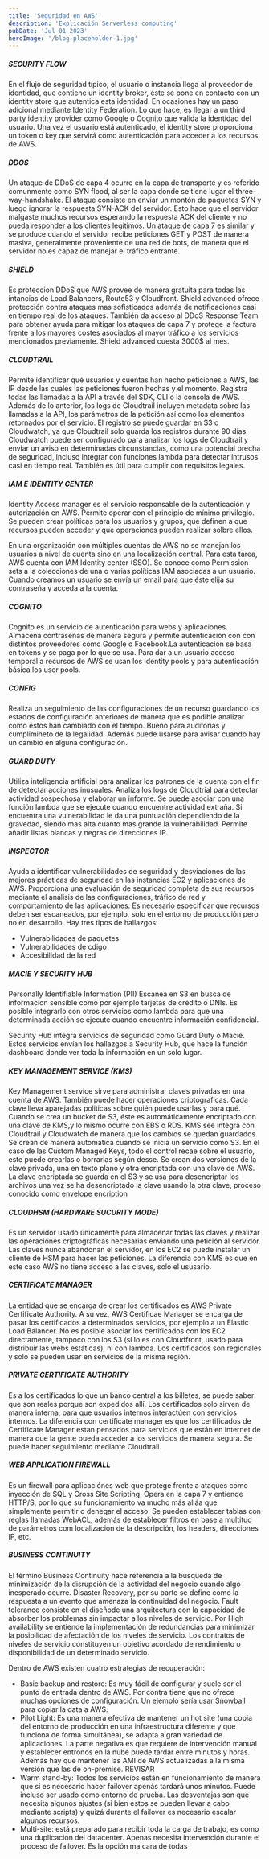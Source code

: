 ```yaml
---
title: 'Seguridad en AWS'
description: 'Explicación Serverless computing'
pubDate: 'Jul 01 2023'
heroImage: '/blog-placeholder-1.jpg'
---
```


##### SECURITY FLOW
En el flujo de seguridad típico, el usuario o instancia llega al proveedor de identidad, que contiene un identity broker, éste se pone en contacto con un identity store que autentica esta identidad. En ocasiones hay un paso adicional mediante Identity Federation. Lo que hace, es llegar a un third party identity provider como Google o Cognito que valida la identidad del usuario. Una vez el usuario está autenticado, el identity store proporciona un token o key que servirá como autenticación para acceder a los recursos de AWS.



##### DDOS
Un ataque de DDoS de capa 4 ocurre en la capa de transporte y es referido comunmente como SYN flood, al ser la capa donde se tiene lugar el three-way-handshake. El ataque consiste en enviar un montón de paquetes SYN y luego ignorar la respuesta SYN-ACK del servidor. Esto hace que el servidor malgaste muchos recursos esperando la respuesta ACK del cliente y no pueda responder a los clientes legítimos. Un ataque de capa 7 es similar y se produce cuando el servidor recibe peticiones GET y POST de manera masiva, generalmente proveniente de una red de bots, de manera que el servidor no es capaz de manejar el tráfico entrante.

##### SHIELD
Es proteccion DDoS que AWS provee de manera gratuita para todas las intancias de Load Balancers, Route53 y Cloudfront. Shield advanced ofrece protección contra ataques mas sofisticados además de  notificaciones casi en tiempo real de los ataques. También da acceso al DDoS Response Team para obtener ayuda para mitigar los ataques de capa 7 y protege la factura frente a los mayores costes asociados al mayor tráfico a los servicios mencionados previamente. Shield advanced cuesta 3000$ al mes.

##### CLOUDTRAIL
Permite identificar qué usuarios y cuentas han hecho peticiones a AWS, las IP desde las cuales las peticiones fueron hechas y el momento. Registra todas las llamadas a la API a través del SDK, CLI o la consola de AWS. Además de lo anterior, los logs de Cloudtrail incluyen metadata sobre las llamadas a la API, los parámetros de la petición así como los elementos retornados por el servicio. El registro se puede guardar en S3 o Cloudwatch, ya que Cloudtrail solo guarda los registros durante 90 días. Cloudwatch puede ser configurado para analizar los logs de Cloudtrail y enviar un aviso en determinadas circunstancias, como una potencial brecha de seguridad, incluso integrar con funciones lambda para detectar intrusos casi en tiempo real. También es útil para cumplir con requisitos legales.

##### IAM E IDENTITY CENTER
Identity Access manager es el servicio responsable de la autenticación y autorización en AWS. Permite operar con el principio de mínimo privilegio. Se pueden crear políticas para los usuarios y grupos, que definen a que recursos pueden acceder y que operaciones pueden realizar solbre ellos.

En una organización con múltiples cuentas de AWS no se manejan los usuarios a nivel de cuenta sino en una localización central. Para esta tarea, AWS cuenta con IAM Identity center (SSO). Se conoce como Permission sets a la colecciones de una o varias políticas IAM asociadas a un usuario. Cuando creamos un usuario se envía un email para que éste elija su contraseña y acceda a la cuenta.

##### COGNITO
Cognito es un servicio de autenticación para webs y aplicaciones. Almacena contraseñas de manera segura y permite autenticación con con distintos proveedores como Google o Facebook.La autenticación se basa en tokens y se paga por lo que se usa. Para dar a un usuario acceso temporal a recursos de AWS se usan los identity pools y para autenticación básica los user pools.

##### CONFIG
Realiza un seguimiento de las configuraciones de un recurso guardando los estados de configuración anteriores de manera que es podible analizar como éstos han cambiado con el tiempo. Bueno para auditorías y cumplimineto de la legalidad. Además puede usarse para avisar cuando hay un cambio en alguna configuración.

##### GUARD DUTY
Utiliza inteligencia artificial para analizar los patrones de la cuenta con el fin de detectar acciones inusuales. Analiza los logs de Cloudtrial para detectar actividad sospechosa y elaborar un informe. Se puede asociar con una función lambda que se ejecute cuando encuentre actividad extraña. Si encuentra una vulnerabilidad le da una puntuación dependiendo de la gravedad, siendo mas alta cuanto mas grande la vulnerabilidad. Permite añadir listas blancas y negras de direcciones IP.

##### INSPECTOR
Ayuda a identificar vulnerabilidades de seguridad y desviaciones de las mejores prácticas de seguridad en las instancias EC2 y aplicaciones de AWS. Proporciona una evaluación de seguridad completa de sus recursos mediante el análisis de las configuraciones, tráfico de red y comportamiento de las aplicaciones. Es necesario especificar que recursos deben ser escaneados, por ejemplo, solo en el entorno de producción pero no en desarrollo. Hay tres tipos de hallazgos:
- Vulnerabilidades de paquetes
- Vulnerabilidades de cdigo
- Accesibilidad de la red

##### MACIE Y SECURITY HUB
Personally Identifiable Information (PII)
Escanea en S3 en busca de informacion sensible como por ejemplo tarjetas de crédito o DNIs. Es posible integrarlo con otros servicios como lambda para que una determinada acción se ejecute cuando encuentre información confidencial.

Security Hub integra servicios de seguridad como Guard Duty o Macie. Estos servicios envían los hallazgos a Security Hub, que hace la función dashboard donde ver toda la información en un solo lugar.

##### KEY MANAGEMENT SERVICE (KMS)
Key Management service sirve para administrar claves privadas en una cuenta de AWS. También puede hacer operaciones criptograficas. Cada clave lleva aparejadas politicas sobre quién puede usarlas y para qué. Cuando se crea un bucket de S3, éste es automáticamente encriptado con una clave de KMS,y lo mismo ocurre con EBS o RDS. KMS see integra con Cloudtrail y Cloudwatch de manera que los cambios se quedan guardados. Se crean de manera automatica cuando se inicia un servicio como S3. En el caso de las Custom Managed Keys, todo el control recae sobre el usuario, este puede crearlas o borrarlas según desse. Se crean dos versiones de la clave privada, una en texto plano y otra encriptada con una clave de AWS. La clave encriptada se guarda en el S3 y se usa para desencriptar los archivos una vez se ha desencriptado la clave usando la otra clave, proceso conocido como [envelope encription]()

##### CLOUDHSM (HARDWARE SUCURITY MODE)
Es un servidor usado únicamente para almacenar todas las claves y realizar las operaciones criptográficas necesarias enviando una petición al servidor. Las claves nunca abandonan el servidor, en los EC2 se puede instalar un cliente de HSM para hacer las peticiones. La diferencia con KMS es que en este caso AWS no tiene acceso a las claves, solo el ususario.

##### CERTIFICATE MANAGER
La entidad que se encarga de crear los certificados es AWS Private Certificate Authority. A su vez,
AWS Certificae Manager se encarga de pasar los certificados a determinados servicios, por ejemplo a un Elastic Load Balancer. No es posible asociar los certificados con los EC2 directamente, tampoco con los S3 (sí lo es con Cloudfront, usado para distribuir las webs estáticas), ni con lambda. Los certificados son regionales y solo se pueden usar en servicios de la misma región.

##### PRIVATE CERTIFICATE AUTHORITY
Es a los certificados lo que un banco central a los billetes, se puede saber que son reales porque son expedidos allí. Los certificados solo sirven de manera interna, para que usuarios internos interactúen con servicios internos. La diferencia con certificate manager es que los certificados de Certificate Manager estan pensados para servicios que están en internet de manera que la gente pueda acceder a los servicios de manera segura. Se puede hacer seguimiento mediante Cloudtrail.

##### WEB APPLICATION FIREWALL
Es un firewall para aplicaciónes web que protege frente a ataques como inyección de SQL y Cross Site Scripting. Opera en la capa 7 y entiende HTTP/S, por lo que su funcionamiento va mucho más alláa que simplemente permitir o denegar el acceso. Se pueden establecer tablas con reglas llamadas WebACL, además de establecer filtros en base a multitud de parámetros com localizacion de la descripción, los headers, direcciones IP, etc.

##### BUSINESS CONTINUITY
El término Business Continuity hace referencia a la búsqueda de minimización de la disrupción de la actividad del negocio cuando algo inesperado ocurre. Disaster Recovery, por su parte se define como la respuesta a un evento que amenaza la continuidad del negocio. Fault tolerance consiste en el diseñode una arquitectura con la capacidad de absorber los problemas sin impactar a los niveles de servicio. Por High availability se entiende la implementación de redundancias para minimizar la posibilidad de afectación de los niveles de servicio. Los contratos de niveles de servicio constituyen un objetivo acordado de rendimiento o disponibilidad de un determinado servicio.

Dentro de AWS existen cuatro estrategias de recuperación:
- Basic backup and restore: Es muy fácil de configurar y suele ser el punto de entrada dentro de AWS. Por contra tiene que no ofrece muchas opciones de configuración. Un ejemplo sería usar Snowball para copiar la data a AWS.
- Pilot Light: Es una manera efectiva de mantener un hot site (una copia del entorno de producción en una infraestructura diferente y que funciona de forma simultánea), se adapta a gran variedad de aplicaciones. La parte negativa es que requiere de intervención manual y establecer entronos en la nube puede tardar entre minutos y horas. Además hay que mantener las AMI de AWS actualizadas a la misma versión que las de on-premise. REVISAR
- Warm stand-by: Todos los servicios están en funcionamiento de manera que si es necesario hacer failover apenás tardará unos minutos. Puede incluso ser usado como entorno de prueba. Las desventajas son que necesita algunos ajustes (si bien estos se pueden llevar a cabo mediante scripts) y quizá durante el failover es necesario escalar algunos recursos.
- Multi-site: está preparado para recibir toda la carga de trabajo, es como una duplicación del datacenter. Apenas necesita intervención durante el proceso de failover. Es la opción ma cara de todas